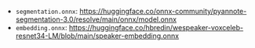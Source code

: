- `segmentation.onnx`: https://huggingface.co/onnx-community/pyannote-segmentation-3.0/resolve/main/onnx/model.onnx
- `embedding.onnx`: https://huggingface.co/hbredin/wespeaker-voxceleb-resnet34-LM/blob/main/speaker-embedding.onnx
